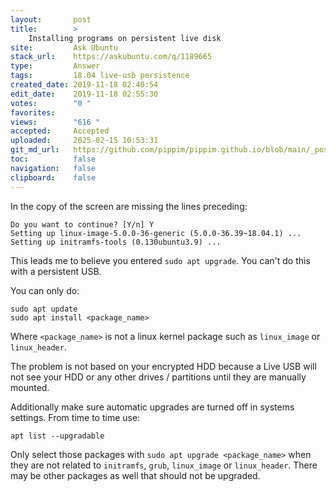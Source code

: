 ```yaml
---
layout:       post
title:        >
    Installing programs on persistent live disk
site:         Ask Ubuntu
stack_url:    https://askubuntu.com/q/1189665
type:         Answer
tags:         18.04 live-usb persistence
created_date: 2019-11-18 02:40:54
edit_date:    2019-11-18 02:55:30
votes:        "0 "
favorites:    
views:        "616 "
accepted:     Accepted
uploaded:     2025-02-15 10:53:31
git_md_url:   https://github.com/pippim/pippim.github.io/blob/main/_posts/2019/2019-11-18-Installing-programs-on-persistent-live-disk.md
toc:          false
navigation:   false
clipboard:    false
---
```


In the copy of the screen are missing the lines preceding:

``` 
Do you want to continue? [Y/n] Y
Setting up linux-image-5.0.0-36-generic (5.0.0-36.39~18.04.1) ...
Setting up initramfs-tools (0.130ubuntu3.9) ...
```

This leads me to believe you entered `sudo apt upgrade`. You can't do this with a persistent USB.

You can only do:

``` 
sudo apt update
sudo apt install <package_name>
```

Where `<package_name>` is not a linux kernel package such as `linux_image` or `linux_header`.

The problem is not based on your encrypted HDD because a Live USB will not see your HDD or any other drives / partitions until they are manually mounted.

Additionally make sure automatic upgrades are turned off in systems settings. From time to time use:

``` 
apt list --upgradable
```

Only select those packages with `sudo apt upgrade <package_name>` when they are not related to `initramfs`, `grub`, `linux_image` or `linux_header`. There may be other packages as well that should not be upgraded.
